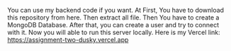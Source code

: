You can use my backend code if you want. At First, You have to download this repository from here. Then extract all file. Then You have to create a MongoDB Database. After that, you can create a user and try to connect with it. Now you will able to run this server locally.
Here is my Vercel link: https://assignment-two-dusky.vercel.app
